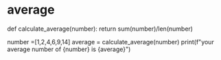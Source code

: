 # average
def calculate_average(number):
    return sum(number)/len(number)

number =[1,2,4,6,9,14]
average = calculate_average(number)
print(f"your average number of {number} is {average}")
